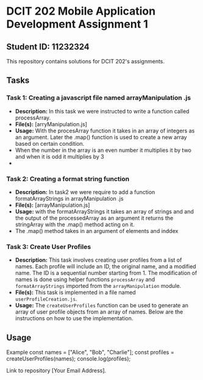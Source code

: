 # DCIT 202 Mobile Application Development Assignment 1

## Student ID: 11232324

This repository contains solutions for DCIT 202's assignments.

## Tasks

### Task 1: Creating a javascript file named arrayManipulation .js
- **Description:**  In this task we were instructed to write a  function called processArray.
- **File(s):** [arryManipulation.js]
- **Usage:** With the procesArray function it takes in an array of integers as an argument. Later the  .map() function is used to create a new array based on certain  condition.
- When the number in the array is an even number it multiplies it by two and when  it is odd it multiplies by 3
- 

### Task 2: Creating a format string function
- **Description:** In task2 we were require to  add a function formatArrayStrings in arrayManipulation .js
- **File(s):** [arrayManipulation.js]
- **Usage:** with the formatArrayStrings it takes an array of strings and and the output of the processedArray as an argument it returns the stringArray with the .map() method acting on it.
- The .map() method takes in an argument of elements and inddex 

### Task 3: Create User Profiles
- **Description:** This task involves creating user profiles from a list of names. Each profile will include an ID, the original name, and a modified name. The ID is a sequential number starting from 1. The modification of names is done using helper functions `processArray` and `formatArrayStrings` imported from the `arrayManipulation` module.
- **File(s):** This task is implemented in a file named `userProfileCreation.js`.
- **Usage:** The `createUserProfiles` function can be used to generate an array of user profile objects from an array of names. Below are the instructions on how to use the implementation.


## Usage 
 Example 
const names = ["Alice", "Bob", "Charlie"];
const profiles = createUserProfiles(names);
console.log(profiles);


Link to repository [Your Email Address].
